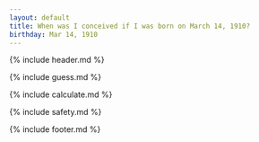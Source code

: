 ```yaml
---
layout: default
title: When was I conceived if I was born on March 14, 1910?
birthday: Mar 14, 1910
---
```


{% include header.md %}

{% include guess.md %}

{% include calculate.md %}

{% include safety.md %}

{% include footer.md %}



